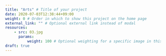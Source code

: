 ```yaml
---
title: "Arts" # Title of your project
date: 2020-07-03T12:38:44+09:00
weight: 0 # Order in which to show this project on the home page
external_link: "" # Optional external link instead of modal
resources:
    - src: 03.jpg
      params:
          weight: 100 # Optional weighting for a specific image in this project folder
draft: true
---
```

